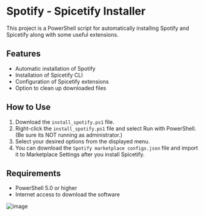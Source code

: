 # Spotify - Spicetify Installer

This project is a PowerShell script for automatically installing Spotify and Spicetify along with some useful extensions.

## Features

- Automatic installation of Spotify
- Installation of Spicetify CLI
- Configuration of Spicetify extensions
- Option to clean up downloaded files

## How to Use

1. Download the `install_spotify.ps1` file.
2. Right-click the `install_spotify.ps1` file and select Run with PowerShell. (Be sure its NOT running as administrator.)
3. Select your desired options from the displayed menu.
4. You can download the `Spotify marketplace configs.json` file and import it to Marketplace Settings after you install Spicetify.

## Requirements
- PowerShell 5.0 or higher
- Internet access to download the software

![image](https://github.com/user-attachments/assets/4ff8b164-c360-4e78-a582-0e94d86d5232)
